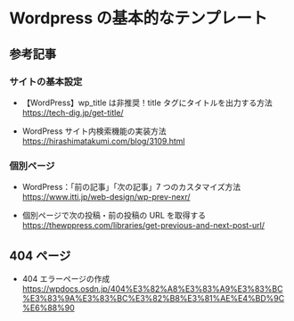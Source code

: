 # Wordpress の基本的なテンプレート

## 参考記事

### サイトの基本設定

- 【WordPress】wp_title は非推奨！title タグにタイトルを出力する方法
  https://tech-dig.jp/get-title/

- WordPress サイト内検索機能の実装方法
  https://hirashimatakumi.com/blog/3109.html

### 個別ページ

- WordPress：「前の記事」「次の記事」7 つのカスタマイズ方法
  https://www.itti.jp/web-design/wp-prev-nexr/

- 個別ページで次の投稿・前の投稿の URL を取得する
  https://thewppress.com/libraries/get-previous-and-next-post-url/

## 404 ページ

- 404 エラーページの作成
  https://wpdocs.osdn.jp/404%E3%82%A8%E3%83%A9%E3%83%BC%E3%83%9A%E3%83%BC%E3%82%B8%E3%81%AE%E4%BD%9C%E6%88%90
